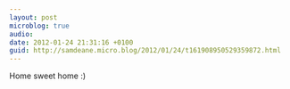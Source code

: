 ```yaml
---
layout: post
microblog: true
audio: 
date: 2012-01-24 21:31:16 +0100
guid: http://samdeane.micro.blog/2012/01/24/t161908950529359872.html
---
```

Home sweet home :)
